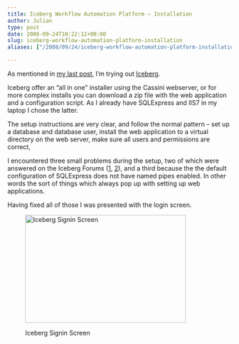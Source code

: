 ```yaml
---
title: Iceberg Workflow Automation Platform – Installation
author: Julian
type: post
date: 2008-09-24T10:22:12+00:00
slug: iceberg-workflow-automation-platform-installation 
aliases: ["/2008/09/24/iceberg-workflow-automation-platform-installation"]

---
```

As mentioned in [my last post][1], I&#8217;m trying out [Iceberg][2].

Iceberg offer an “all in one” installer using the Cassini webserver, or for more complex installs you can download a zip file with the web application and a configuration script. As I already have SQLExpress and IIS7 in my laptop I chose the latter.

The setup instructions are very clear, and follow the normal pattern – set up a database and database user, install the web application to a virtual directory on the web server, make sure all users and permissions are correct,

I encountered three small problems during the setup, two of which were answered on the Iceberg Forums ([1][3], [2][4]), and a third because the the default configuration of SQLExpress does not have named pipes enabled. In other words the sort of things which always pop up with setting up web applications.

Having fixed all of those I was presented with the login screen.<figure id="attachment_1263" aria-describedby="caption-attachment-1263" style="width: 361px" class="wp-caption aligncenter">

[<img class="size-full wp-image-1263" title="iceberg-signin" src="https://www.synesthesia.co.uk/blog/wp-content/uploads/2008/09/iceberg-signin.png" alt="Iceberg Signin Screen" width="361" height="242" />][5]<figcaption id="caption-attachment-1263" class="wp-caption-text">Iceberg Signin Screen</figcaption></figure>

 [1]: https://www.synesthesia.co.uk/blog/archives/2008/09/24/iceberg/
 [2]: https://www.geticeberg.com/overview/
 [3]: https://www.learniceberg.com/support/comments.php?DiscussionID=18
 [4]: https://www.learniceberg.com/support/comments.php?DiscussionID=42
 [5]: https://www.synesthesia.co.uk/blog/wp-content/uploads/2008/09/iceberg-signin.png